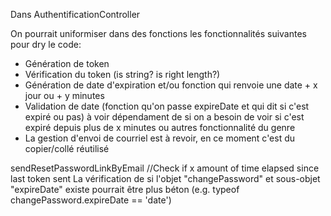 Dans AuthentificationController

On pourrait uniformiser dans des fonctions les fonctionnalités suivantes pour dry le code:
- Génération de token
- Vérification du token (is string? is right length?)
- Génération de date d'expiration et/ou fonction qui renvoie une date + x jour ou + y minutes
- Validation de date (fonction qu'on passe expireDate et qui dit si c'est expiré ou pas) à voir dépendament de si on a besoin de voir si c'est expiré depuis plus de x minutes ou autres fonctionnalité du genre
- La gestion d'envoi de courriel est à revoir, en ce moment c'est du copier/collé réutilisé


sendResetPasswordLinkByEmail
//Check if x amount of time elapsed since last token sent
La vérification de si l'objet "changePassword" et sous-objet "expireDate" existe pourrait être plus béton
(e.g. typeof changePassword.expireDate == 'date')
